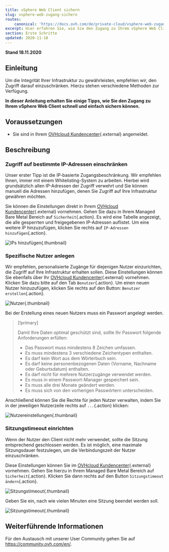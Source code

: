 ```yaml
---
title: vSphere Web Client sichern
slug: vsphere-web-zugang-sichern
routes:
    canonical: 'https://docs.ovh.com/de/private-cloud/vsphere-web-zugang-sichern/'
excerpt: Hier erfahren Sie, wie Sie den Zugang zu Ihrem vSphere Web Client sichern.
section: Erste Schritte
updated: 2020-11-18
---
```


**Stand 18.11.2020**

## Einleitung

Um die Integrität Ihrer Infrastruktur zu gewährleisten, empfehlen wir, den Zugriff darauf einzuschränken. Hierzu stehen verschiedene Methoden zur Verfügung.

**In dieser Anleitung erhalten Sie einige Tipps, wie Sie den Zugang zu Ihrem vSphere Web Client schnell und einfach sichern können.**

## Voraussetzungen

- Sie sind in Ihrem [OVHcloud Kundencenter](https://www.ovh.com/auth/?action=gotomanager&from=https://www.ovh.de/&ovhSubsidiary=de){.external} angemeldet.

## Beschreibung

### Zugriff auf bestimmte IP-Adressen einschränken

Unser erster Tipp ist die IP-basierte Zugangsbeschränkung. Wir empfehlen Ihnen, immer mit einem Whitelisting-System zu arbeiten. Hierbei wird grundsätzlich allen IP-Adressen der Zugriff verwehrt und Sie können manuell die Adressen hinzufügen, denen Sie Zugriff auf Ihre Infrastruktur gewähren möchten.

Sie können die Einstellungen direkt in Ihrem [OVHcloud Kundencenter](https://www.ovh.com/auth/?action=gotomanager&from=https://www.ovh.de/&ovhSubsidiary=de){.external} vornehmen. Gehen Sie dazu in Ihrem Managed Bare Metal Bereich auf `Sicherheit`{.action}. Es wird eine Tabelle angezeigt, die alle gesperrten und freigegebenen IP-Adressen auflistet. Um eine weitere IP hinzuzufügen, klicken Sie rechts auf `IP-Adressen hinzufügen`{.action}.

![IPs hinzufügen](images/adding_ip.png){.thumbnail}


### Spezifische Nutzer anlegen

Wir empfehlen, personalisierte Zugänge für diejenigen Nutzer einzurichten, die Zugriff auf Ihre Infrastruktur erhalten sollen. Diese Einstellungen können Sie ebenfalls über Ihr [OVHcloud Kundencenter](https://www.ovh.com/auth/?action=gotomanager&from=https://www.ovh.de/&ovhSubsidiary=de){.external} vornehmen. Klicken Sie dazu bitte auf den Tab `Benutzer`{.action}. Um einen neuen Nutzer hinzuzufügen, klicken Sie rechts auf den Button: `Benutzer erstellen`{.action}.

![Nutzer](images/users.png){.thumbnail}


Bei der Erstellung eines neuen Nutzers muss ein Passwort angelegt werden.

> [!primary]
>
> Damit Ihre Daten optimal geschützt sind, sollte Ihr Passwort folgende Anforderungen erfüllen:
>
> - Das Passwort muss mindestens 8 Zeichen umfassen.
> - Es muss mindestens 3 verschiedene Zeichentypen enthalten.
> - Es darf kein Wort aus dem Wörterbuch sein.
> - Es darf keine personenbezogenen Daten (Vorname, Nachname oder Geburtsdatum) enthalten.
> - Es darf nicht für mehrere Nutzerzugänge verwendet werden.
> - Es muss in einem Passwort-Manager gespeichert sein.
> - Es muss alle drei Monate geändert werden.
> - Es muss sich von den vorherigen Passwörtern unterscheiden.
>

Anschließend können Sie die Rechte für jeden Nutzer verwalten, indem Sie in der jeweiligen Nutzerzeile rechts auf `...`{.action} klicken:

![Nutzereinstellungen](images/users_edit.png){.thumbnail}

### Sitzungstimeout einrichten

Wenn der Nutzer den Client nicht mehr verwendet, sollte die Sitzung entsprechend geschlossen werden. Es ist möglich, eine maximale Sitzungsdauer festzulegen, um die Verbindungszeit der Nutzer einzuschränken.

Diese Einstellungen können Sie im [OVHcloud Kundencenter](https://www.ovh.com/auth/?action=gotomanager&from=https://www.ovh.de/&ovhSubsidiary=de){.external} vornehmen. Gehen Sie hierzu in Ihrem Managed Bare Metal Bereich auf `Sicherheit`{.action}. Klicken Sie dann rechts auf den Button `Sitzungstimeout ändern`{.action}.

![Sitzungstimeout](images/security-expiration.png){.thumbnail}

Geben Sie ein, nach wie vielen Minuten eine Sitzung beendet werden soll.

![Sitzungstimeout](images/expiration.png){.thumbnail}

## Weiterführende Informationen

Für den Austausch mit unserer User Community gehen Sie auf <https://community.ovh.com/en/>.
